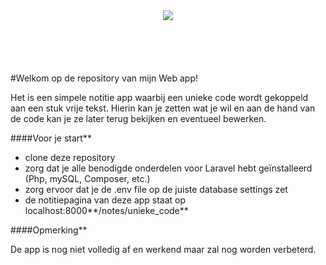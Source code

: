<div style="text-align:center;height:100px;"><img src ="http://logos-download.com/wp-content/uploads/2016/09/Laravel_logo.png" /></div>
#Welkom op de repository van mijn Web app!

Het is een simpele notitie app waarbij een unieke code wordt gekoppeld aan een stuk vrije tekst.
Hierin kan je zetten wat je wil en aan de hand van de code kan je ze later terug bekijken en eventueel bewerken. 

####Voor je start**

- clone deze repository
- zorg dat je alle benodigde onderdelen voor Laravel hebt geïnstalleerd (Php, mySQL, Composer, etc.)
- zorg ervoor dat je de .env file op de juiste database settings zet
- de notitiepagina van deze app staat op localhost:8000**/notes/unieke_code**

####Opmerking**

De app is nog niet volledig af en werkend maar zal nog worden verbeterd.
